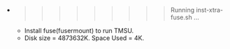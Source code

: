 * >>>>>>>>> Running inst-xtra-fuse.sh ...
  * Install fuse(fusermount) to run TMSU.
  * Disk size = 4873632K. Space Used = 4K.
